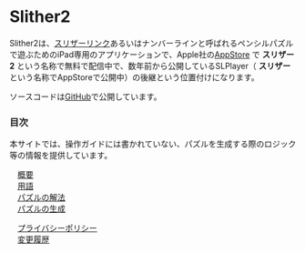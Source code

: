 # Slither2
Slither2は、[スリザーリンク](http://ja.wikipedia.org/wiki/スリザーリンク)あるいはナンバーラインと呼ばれるペンシルパズルで遊ぶためのiPad専用のアプリケーションで、Apple社の[AppStore](https://apps.apple.com/app/id1473823135) で **スリザー2** という名称で無料で配信中で、数年前から公開しているSLPlayer（ **スリザー** という名称でAppStoreで公開中）の後継という位置付けになります。  

ソースコードは[GitHub](https://github.com/kj-oz/Slither2)で公開しています。

### 目次

本サイトでは、操作ガイドには書かれていない、パズルを生成する際のロジック等の情報を提供しています。

　[概要](./general.html)  
　[用語](./terms.html)  
　[パズルの解法](./solver.html)  
　[パズルの生成](./generation.html)

　[プライバシーポリシー](./privacy.html)  
　[変更履歴](./history.html)

